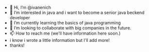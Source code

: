 - 👋 Hi, I’m @ivanenich
- 👀 I’m interested in java and i want to become a senior java beckend developer
- 🌱 I’m currently learning the basics of java programming
- 💞️ I’m looking to collaborate with big companies in the future.
- 📫 How to reach me (we'll have information here soon.)
- i know i wrote a little information but I'll add more!
- thanks!

<!---
ivanenich/ivanenich is a ✨ special ✨ repository because its `README.md` (this file) appears on your GitHub profile.
You can click the Preview link to take a look at your changes.
--->
